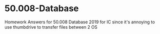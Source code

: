 # 50.008-Database
Homework Answers for 50.008 Database 2019 for IC since it's annoying to use thumbdrive to transfer files between 2 OS
